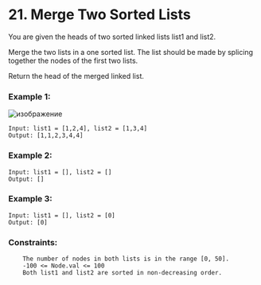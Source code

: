 # 21. Merge Two Sorted Lists

You are given the heads of two sorted linked lists list1 and list2.

Merge the two lists in a one sorted list. The list should be made by splicing together the nodes of the first two lists.

Return the head of the merged linked list.

 

### Example 1:

![изображение](https://user-images.githubusercontent.com/38793933/157008772-0ed74392-4de2-4175-b2c3-ea8dc133959e.png)
```
Input: list1 = [1,2,4], list2 = [1,3,4]
Output: [1,1,2,3,4,4]
```
### Example 2:
```
Input: list1 = [], list2 = []
Output: []
```
### Example 3:
```
Input: list1 = [], list2 = [0]
Output: [0]
```
 

### Constraints:
```
    The number of nodes in both lists is in the range [0, 50].
    -100 <= Node.val <= 100
    Both list1 and list2 are sorted in non-decreasing order.
```
